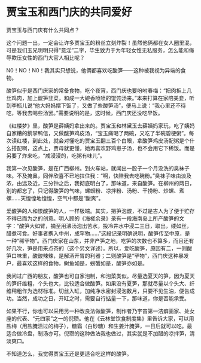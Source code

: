 # 贾宝玉和西门庆的共同爱好

贾宝玉与西门庆有什么共同点？ 

这个问题一出，一定会让许多贾宝玉的粉丝立刻炸裂！虽然他俩都在女人圈里混，可是我们玉兄明明只得“意淫”二字，毕生致力于为年轻女性无私服务，怎么能和侮辱欺压女性的西门大官人相比呢？ 

N0！NO！N0！我其实只想说，他俩都喜欢吃酸笋——这种被我视为异端的食物。 

酸笋似乎是西门庆家的常备食物，吃个夜宵，西门庆也要吩咐春梅：“把肉拆上几丝鸡肉，加上酸笋韭菜，和成一大碗香喷喷的馄饨汤来。”本来打算在家陪美妾，听到李瓶儿说“他大妈妈摆下饭了，又做了些酸笋汤”，便马上说：“我心里还不待吃，等我去喝些汤罢。”需要说明的是，这时候，西门庆还没吃早饭。 

《红楼梦》里，酸笋是薛姨妈拿出来的。贾宝玉和林黛玉去薛姨妈家玩，吃了姨妈自家糟的鹅掌鸭信，又做酸笋鸡皮汤，“宝玉痛喝了两碗，又吃了半碗碧梗粥”。每次读红楼，到此处，就会对懂吃的贾宝玉翻三百个白眼，拿酸笋鸡皮汤配粥是个什么搭配啊，这点上，贾母就更懂，她再喜欢野鸡崽子汤，也不会用它下稀饭。而是另要了炸来吃，“咸浸浸的，吃粥有味儿”。 

我第一次见酸笋，是在广西柳州。到火车站，就闻出一股子一个月没洗的臭袜子味。不及掩鼻，同伴欣喜不已地拉住我：“啊，快陪我去吃碗粉。”臭袜子味由淡及浓，由远及近，三分钟之后，我彻底明白了，那味道，来自酸笋。在柳州的两日，别的都忘了，只记得酸笋的气味，螺蛳粉、凉拌粉、汤粉、干捞粉、炒螺、煮螺……天惶惶地惶惶，空气中都是“酸爽”。 

爱酸笋的人和恨酸笋的人，一样极端。其实，把笋泡酸，不过是古人为了便于贮存不得已而为之的创意。明人顾的《海槎余录》录有一段海南岛上所产酸笋的文字：“酸笋大如臂，摘至用沸汤泡出苦水，投冷井水中浸二三日，取出，缕如丝，醋煮可食。好事者携入中州，成罕物……”这段记录明确说明，酸笋传至中原，是一种“稀罕物”。西门庆家在山东，并非产笋之地，吃笋的次数也不算多，而且还有好几次，笋是用来点茶的（这个另文详述）。所以，爱吃酸笋，原因有二，一则酸笋口味重，酸酸辣辣，是解酒开胃的利器；二则酸笋是“罕物”，西门庆这种暴发户，最喜欢这样的食物，鲥鱼如是，螃蟹如是，酸笋亦如是。 

我问过广西的朋友，酸笋也可自家泡制，和泡菜类似。尽量选夏天的笋，因为夏天的笋纤维粗，个头也大，比较适合做酸笋。如果没有夏笋，那就尽量以个头大、纤维稍粗作为选材标准。切丝入缸，加纯净水密封浸泡数月，只要不见生油，便告成功。当然，成功之日，开缸之时，需要自行掂量一下，那味道，你是否能承受。 

如果不行，你也可以采用另一种改良法做酸笋，制作者乃宇宙第一洁癖画家、处女座的代表、“元四家”之一的倪瓒。他在《云林堂饮食制度集》里告诉大家，可以用盐梅（用盐腌渍过的梅子），糖霜（白砂糖）和生姜汁腌笋，一日后就可以吃。最适合做冷盘，制汤亦可。倪瓒的这种做法我也做过，其实就是不加醋的凉拌笋，清淡爽口。 

不知道怎么，我觉得贾宝玉还是更适合吃这样的酸笋。